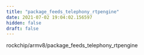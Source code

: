 ```yaml
---
title: "package_feeds_telephony_rtpengine"
date: 2021-07-02 19:04:02.156597
hidden: false
draft: false
---
```


rockchip/armv8/package_feeds_telephony_rtpengine

